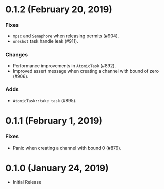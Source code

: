 # 0.1.2 (February 20, 2019)

### Fixes
- `mpsc` and `Semaphore` when releasing permits (#904).
- `oneshot` task handle leak (#911).

### Changes
- Performance improvements in `AtomicTask` (#892).
- Improved assert message when creating a channel with bound of zero (#906).

### Adds
- `AtomicTask::take_task` (#895).

# 0.1.1 (February 1, 2019)

### Fixes
- Panic when creating a channel with bound 0 (#879).

# 0.1.0 (January 24, 2019)

- Initial Release
